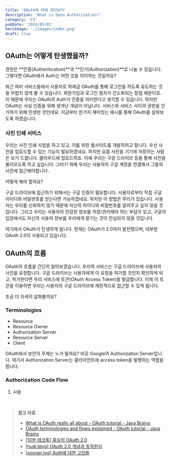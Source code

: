 ```yaml
---
title: 'OAuth에 대해 알아보자'
description: 'What is Open Authorization?'
category: 'CS'
pubDate: '2024/05/01'
heroImage: './images/index.png'
draft: true
---
```


## OAuth는 어떻게 탄생했을까?

권한은 **인증(Authentication)**과 **인가(Authorization)**로 나눌 수 있습니다. 그렇다면 OAuth에서 Auth는 어떤 것을 의미하는 것일까요?

최근 여러 서비스들에서 사용자로 하여금 OAuth를 통해 로그인을 하도록 유도하는 것을 어렵지 않게 볼 수 있습니다. 회원가입과 로그인 절차가 간소화되는 장점 때문이죠. 이 때문에 우리는 OAuth의 Auth가 인증을 의미한다고 생각할 수 있습니다. 하지만 OAuth는 사실 인증을 위해 생겨난 개념이 아닙니다. 서비스와 서비스 사이의 권한을 인가하기 위해 탄생한 것인데요. 지금부터 한가지 재미있는 예시를 통해 OAuth를 살펴보도록 하겠습니다.

### 사진 인쇄 서비스

우리는 사진 인쇄 사업을 하고 있고, 이를 위한 웹사이트를 개발하려고 합니다. 우선 사진을 업로드할 수 있는 기능이 필요하겠네요. 하지만 요즘 사진을 기기에 저장하는 사람은 보기 드뭅니다. 클라우드에 업로드하죠. 이에 우리는 구글 드라이브 등을 통해 사진을 불러오도록 하고 싶습니다. 그러기 위해 우리는 사용자의 구글 계정을 연결해서 그들의 사진에 접근해야합니다.

어떻게 해야 할까요?

구글 드라이브에 접근하기 위해서는 구글 인증이 필요합니다. 사용자로부터 직접 구글 아이디와 비밀번호를 얻는다면 가능하겠네요. 하지만 이 방법은 무리가 있습니다. 사용자는 우리를 신뢰하지 않기 때문에 자신의 아이디와 비밀번호를 알려주고 싶지 않을 것입니다. 그리고 우리는 사용자의 민감한 정보를 저장/관리해야 하는 부담이 있고, 구글의 입장에서도 자신의 사용자 정보를 우리에게 맡기는 것이 안심되지 않을 것입니다.

여기에서 OAuth가 탄생하게 됩니다. 현재는 OAuth가 2.0까지 발전했으며, 대부분 OAuth 2.0이 사용되고 있습니다.

## OAuth의 흐름

OAuth의 흐름을 간단히 알아보겠습니다. 우리의 서비스는 구글 드라이브에 사용자의 사진을 요청합니다. 구글 드라이브는 사용자에게 이 요청을 허가할 것인지 확인하게 되고, 허가한다면 우리 서비스에 토큰(OAuth Access Token)을 발급합니다. 이제 이 토큰을 이용하면 우리는 사용자의 구글 드라이브에 제한적으로 접근할 수 있게 됩니다.

조금 더 자세히 살펴볼까요?

### Terminologies

- Resource
- Resource Owner
- Authorization Server
- Resource Server
- Client

OAuth에서 보안의 주체는 누가 될까요? 바로 Google의 Authorization Server입니다. 여기서 Authorization Server는 클라이언트에 access token을 발행하는 역할을 합니다.

### Authorization Code Flow

1. 사용

&nbsp;

> **참고 자료**
>
> - [What is OAuth really all about - OAuth tutorial - Java Brains](https://www.youtube.com/watch?v=t4-416mg6iU&t=1s)
> - [OAuth terminologies and flows explained - OAuth tutorial - Java Brains](https://www.youtube.com/watch?v=3pZ3Nh8tgTE)
> - [[10분 테코톡] 홍실의 OAuth 2.0](https://www.youtube.com/watch?v=Mh3LaHmA21I)
> - [[hudi.blog] OAuth 2.0 개념과 동작원리](https://hudi.blog/oauth-2.0/)
> - [[sooran.log] Auth에 대한 고민들](https://velog.io/@sooran/Auth%EC%97%90-%EB%8C%80%ED%95%9C-%EA%B3%A0%EB%AF%BC%EB%93%A4)
